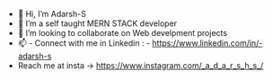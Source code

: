 - 👋 Hi, I’m Adarsh-S
- 👀 I’m a self taught MERN STACK developer
- 💞️ I’m looking to collaborate on Web develpment projects
- 📫 - Connect with me in Linkedin : - https://www.linkedin.com/in/-adarsh-s
-  Reach me at insta -> https://www.instagram.com/_a_d_a_r_s_h_s_/

